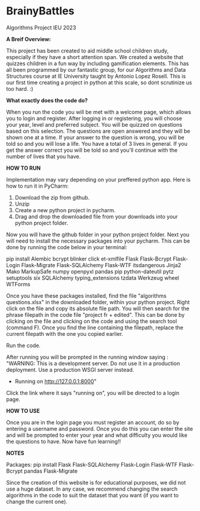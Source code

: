 # BrainyBattles

Algorithms Project IEU 2023

**A Breif Overview:**

This project has been created to aid middle school children study, especially if they have a short attention span. We created a website that quizzes children in a fun way by including gamification elements. This has all been programmed by our fantastic group, for our Algorithms and Data Structures course at IE University taught by Antonio Lopez Rosell. This is our first time creating a project in python at this scale, so dont scrutinize us too hard. :)


**What exactly does the code do?**

When you run the code you will be met with a welcome page, which allows you to login and register. After logging in or registering, you will choose your year, level and preferred subject. You will be quizzed on questions based on this selection. The questions are open answered and they will be shown one at a time. If your answer to the question is wrong, you will be told so and you will lose a life. You have a total of 3 lives in general. If you get the answer correct you will be told so and you'll continue with the number of lives that you have.

**HOW TO RUN**

Implementation may vary depending on your preffered python app. Here is how to run it in PyCharm:

1. Download the zip from github.
2. Unzip
3. Create a new python project in pycharm.
4. Drag and drop the downloaded file from your downloads into your python project folder.

Now you will have the github folder in your python project folder. Next you will need to install the necessary packages into your pycharm. This can be done by running the code below in your terminal:

pip install Alembic bcrypt blinker click et-xmlfile Flask Flask-Bcrypt Flask-Login Flask-Migrate Flask-SQLAlchemy Flask-WTF itsdangerous  Jinja2 Mako MarkupSafe numpy openpyxl pandas pip python-dateutil pytz setuptools six SQLAlchemy  typing_extensions tzdata Werkzeug wheel WTForms

Once you have these packages installed, find the file "algorithms questions.xlsx" in the downloaded folder, within your python project. Right click on the file and copy its absolute file path. You will then search for the phrase filepath in the code file "project fr + edited". This can be done by clicking on the file and clicking on the code and using the search tool (command F). Once you find the line containing the filepath, replace the current filepath with the one you copied earlier. 

Run the code.

After running you will be prompted in the running window saying : "WARNING: This is a development server. Do not use it in a production deployment. Use a production WSGI server instead.
 * Running on http://127.0.0.1:8000"

Click the link where it says "running on", you will be directed to a login page.


**HOW TO USE**

Once you are in the login page you must register an account, do so by entering a username and password. Once you do this you can enter the site and will be prompted to enter your year and what difficulty you would like the questions to have. Now have fun learning!!

**NOTES**

Packages:
pip install Flask Flask-SQLAlchemy Flask-Login Flask-WTF Flask-Bcrypt pandas Flask-Migrate


Since the creation of this website is for educational purposes, we did not use a huge dataset. In any case, we recommend changing the search algorithms in the code to suit the dataset that you want (if you want to change the current one).
